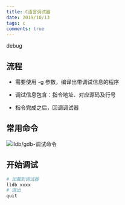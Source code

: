 ```yaml
---
title: C语言调试器
date: 2019/10/13
tags: c
comments: true
---
```


debug
<!--more-->

## 流程

* 需要使用 -g 参数，编译出带调试信息的程序

* 调试信息包含：指令地址、对应源码及行号

* 指令完成之后，回调调试器


## 常用命令

![lldb/gdb-调试命令](https://cdn.jsdelivr.net/gh/skybrim/AllImages@dev/gdb%3Alldb-command.jpg)

## 开始调试

```bash
# 加载到调试器
lldb xxxx
# 退出
quit
```

